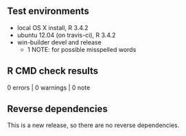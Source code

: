 ## Test environments
* local OS X install, R 3.4.2
* ubuntu 12.04 (on travis-ci), R 3.4.2
* win-builder devel and release
  * 1 NOTE: for possible misspelled words

## R CMD check results

0 errors | 0 warnings | 0 note

## Reverse dependencies

This is a new release, so there are no reverse dependencies.

